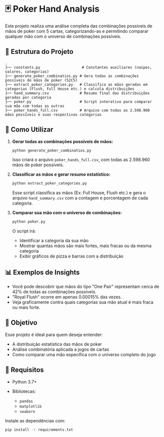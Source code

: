 # 🃏 Poker Hand Analysis

Este projeto realiza uma análise completa das combinações possíveis de mãos de poker com 5 cartas, categorizando-as e permitindo comparar qualquer mão com o universo de combinações possíveis.

## 📁 Estrutura do Projeto

```
.
├── constants.py                   # Constantes auxiliares (naipes, valores, categorias)
├── generate_poker_combinatios.py # Gera todas as combinações possíveis de mãos de poker (52C5)
├── extract_poker_categories.py   # Classifica as mãos geradas em categorias (Flush, Full House etc.) e calcula distribuições
├── hand_summary.csv              # Resumo final das distribuições geradas por categoria
├── poker.py                      # Script interativo para comparar sua mão com todas as outras
├── poker_hands_full.csv          # Arquivo com todas as 2.598.960 mãos possíveis e suas respectivas categorias
```

## 🚀 Como Utilizar

1. **Gerar todas as combinações possíveis de mãos:**

   ```bash
   python generate_poker_combinatios.py
   ```

   Isso criará o arquivo `poker_hands_full.csv`, com todas as 2.598.960 mãos de poker possíveis.

2. **Classificar as mãos e gerar resumo estatístico:**

   ```bash
   python extract_poker_categories.py
   ```

   Esse script classifica as mãos (Ex: Full House, Flush etc.) e gera o arquivo `hand_summary.csv` com a contagem e porcentagem de cada categoria.

3. **Comparar sua mão com o universo de combinações:**

   ```bash
   python poker.py
   ```

   O script irá:

   * Identificar a categoria da sua mão
   * Mostrar quantas mãos são mais fortes, mais fracas ou da mesma categoria
   * Exibir gráficos de pizza e barras com a distribuição

## 📊 Exemplos de Insights

* Você pode descobrir que mãos do tipo "One Pair" representam cerca de 42% de todas as combinações possíveis.
* "Royal Flush" ocorre em apenas 0.00015% das vezes.
* Veja graficamente contra quais categorias sua mão atual é mais fraca ou mais forte.

## 🧠 Objetivo

Esse projeto é ideal para quem deseja entender:

* A distribuição estatística das mãos de poker
* Análise combinatória aplicada a jogos de cartas
* Como comparar uma mão específica com o universo completo do jogo

## 📝 Requisitos

* Python 3.7+
* Bibliotecas:

  * `pandas`
  * `matplotlib`
  * `seaborn`

Instale as dependências com:

```bash
pip install -r requirements.txt
```
